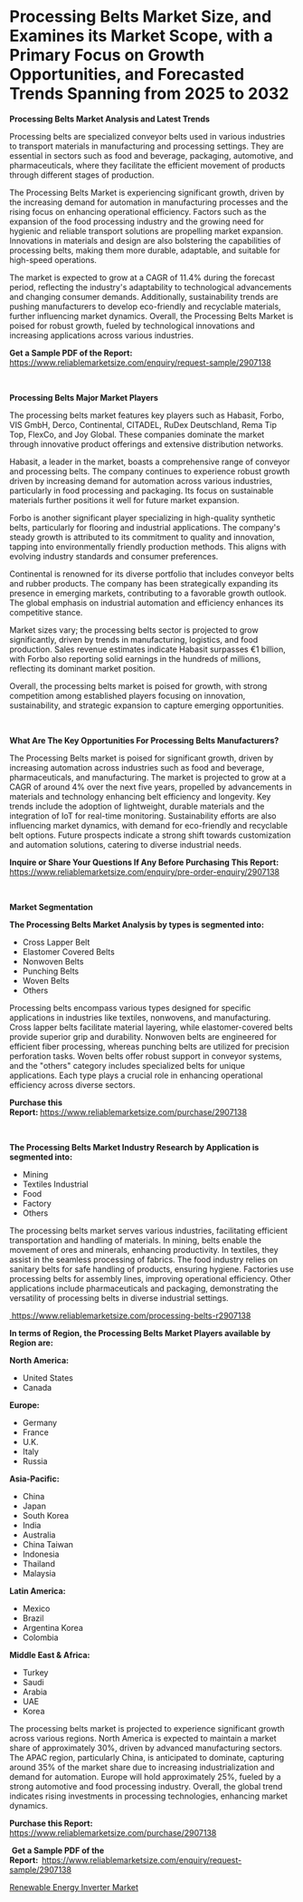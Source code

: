 <p><h1>Processing Belts Market Size, and Examines its Market Scope, with a Primary Focus on Growth Opportunities, and Forecasted Trends Spanning from 2025 to 2032</h1></p><p><strong>Processing Belts Market Analysis and Latest Trends</strong></p>
<p><p>Processing belts are specialized conveyor belts used in various industries to transport materials in manufacturing and processing settings. They are essential in sectors such as food and beverage, packaging, automotive, and pharmaceuticals, where they facilitate the efficient movement of products through different stages of production.</p><p>The Processing Belts Market is experiencing significant growth, driven by the increasing demand for automation in manufacturing processes and the rising focus on enhancing operational efficiency. Factors such as the expansion of the food processing industry and the growing need for hygienic and reliable transport solutions are propelling market expansion. Innovations in materials and design are also bolstering the capabilities of processing belts, making them more durable, adaptable, and suitable for high-speed operations.</p><p>The market is expected to grow at a CAGR of 11.4% during the forecast period, reflecting the industry's adaptability to technological advancements and changing consumer demands. Additionally, sustainability trends are pushing manufacturers to develop eco-friendly and recyclable materials, further influencing market dynamics. Overall, the Processing Belts Market is poised for robust growth, fueled by technological innovations and increasing applications across various industries.</p></p>
<p><strong>Get a Sample PDF of the Report:&nbsp;</strong> <a href="https://www.reliablemarketsize.com/enquiry/request-sample/2907138?utm_campaign=2995&utm_medium=2&utm_source=Github&utm_content=ia&utm_term=12032025&utm_id=processing-belts">https://www.reliablemarketsize.com/enquiry/request-sample/2907138</a></p>
<p>&nbsp;</p>
<p><strong>Processing Belts Major Market Players</strong></p>
<p><p>The processing belts market features key players such as Habasit, Forbo, VIS GmbH, Derco, Continental, CITADEL, RuDex Deutschland, Rema Tip Top, FlexCo, and Joy Global. These companies dominate the market through innovative product offerings and extensive distribution networks.</p><p>Habasit, a leader in the market, boasts a comprehensive range of conveyor and processing belts. The company continues to experience robust growth driven by increasing demand for automation across various industries, particularly in food processing and packaging. Its focus on sustainable materials further positions it well for future market expansion.</p><p>Forbo is another significant player specializing in high-quality synthetic belts, particularly for flooring and industrial applications. The company's steady growth is attributed to its commitment to quality and innovation, tapping into environmentally friendly production methods. This aligns with evolving industry standards and consumer preferences.</p><p>Continental is renowned for its diverse portfolio that includes conveyor belts and rubber products. The company has been strategically expanding its presence in emerging markets, contributing to a favorable growth outlook. The global emphasis on industrial automation and efficiency enhances its competitive stance.</p><p>Market sizes vary; the processing belts sector is projected to grow significantly, driven by trends in manufacturing, logistics, and food production. Sales revenue estimates indicate Habasit surpasses €1 billion, with Forbo also reporting solid earnings in the hundreds of millions, reflecting its dominant market position.</p><p>Overall, the processing belts market is poised for growth, with strong competition among established players focusing on innovation, sustainability, and strategic expansion to capture emerging opportunities.</p></p>
<p>&nbsp;</p>
<p><strong>What Are The Key Opportunities For Processing Belts Manufacturers?</strong></p>
<p><p>The Processing Belts market is poised for significant growth, driven by increasing automation across industries such as food and beverage, pharmaceuticals, and manufacturing. The market is projected to grow at a CAGR of around 4% over the next five years, propelled by advancements in materials and technology enhancing belt efficiency and longevity. Key trends include the adoption of lightweight, durable materials and the integration of IoT for real-time monitoring. Sustainability efforts are also influencing market dynamics, with demand for eco-friendly and recyclable belt options. Future prospects indicate a strong shift towards customization and automation solutions, catering to diverse industrial needs.</p></p>
<p><strong>Inquire or Share Your Questions If Any Before Purchasing This Report:</strong> <a href="https://www.reliablemarketsize.com/enquiry/pre-order-enquiry/2907138?utm_campaign=2995&utm_medium=2&utm_source=Github&utm_content=ia&utm_term=12032025&utm_id=processing-belts">https://www.reliablemarketsize.com/enquiry/pre-order-enquiry/2907138</a></p>
<p>&nbsp;</p>
<p><strong>Market Segmentation</strong></p>
<p><strong>The Processing Belts Market Analysis by types is segmented into:</strong></p>
<p><ul><li>Cross Lapper Belt</li><li>Elastomer Covered Belts</li><li>Nonwoven Belts</li><li>Punching Belts</li><li>Woven Belts</li><li>Others</li></ul></p>
<p><p>Processing belts encompass various types designed for specific applications in industries like textiles, nonwovens, and manufacturing. Cross lapper belts facilitate material layering, while elastomer-covered belts provide superior grip and durability. Nonwoven belts are engineered for efficient fiber processing, whereas punching belts are utilized for precision perforation tasks. Woven belts offer robust support in conveyor systems, and the "others" category includes specialized belts for unique applications. Each type plays a crucial role in enhancing operational efficiency across diverse sectors.</p></p>
<p><strong>Purchase this Report:&nbsp;</strong><a href="https://www.reliablemarketsize.com/purchase/2907138?utm_campaign=2995&utm_medium=2&utm_source=Github&utm_content=ia&utm_term=12032025&utm_id=processing-belts">https://www.reliablemarketsize.com/purchase/2907138</a></p>
<p>&nbsp;</p>
<p><strong>The Processing Belts Market Industry Research by Application is segmented into:</strong></p>
<p><ul><li>Mining</li><li>Textiles Industrial</li><li>Food</li><li>Factory</li><li>Others</li></ul></p>
<p><p>The processing belts market serves various industries, facilitating efficient transportation and handling of materials. In mining, belts enable the movement of ores and minerals, enhancing productivity. In textiles, they assist in the seamless processing of fabrics. The food industry relies on sanitary belts for safe handling of products, ensuring hygiene. Factories use processing belts for assembly lines, improving operational efficiency. Other applications include pharmaceuticals and packaging, demonstrating the versatility of processing belts in diverse industrial settings.</p></p>
<p><a href="https://www.reliablemarketsize.com/processing-belts-r2907138?utm_campaign=2995&utm_medium=2&utm_source=Github&utm_content=ia&utm_term=12032025&utm_id=processing-belts">&nbsp;https://www.reliablemarketsize.com/processing-belts-r2907138</a></p>
<p><strong>In terms of Region, the Processing Belts Market Players available by Region are:</strong></p>
<p>
    <p> <strong> North America: </strong>
        <ul>
            <li>United States</li>
            <li>Canada</li>
        </ul>
        </p> 
    <p> <strong> Europe: </strong>
        <ul>
            <li>Germany</li>
            <li>France</li>
            <li>U.K.</li>
            <li>Italy</li>
            <li>Russia</li>
        </ul>
        </p> 
    <p> <strong> Asia-Pacific: </strong>
        <ul>
            <li>China</li>
            <li>Japan</li>
            <li>South Korea</li>
            <li>India</li>
            <li>Australia</li>
            <li>China Taiwan</li>
            <li>Indonesia</li>
            <li>Thailand</li>
            <li>Malaysia</li>
        </ul>
        </p> 
    <p> <strong> Latin America: </strong>
        <ul>
            <li>Mexico</li>
            <li>Brazil</li>
            <li>Argentina Korea</li>
            <li>Colombia</li>
        </ul>
        </p> 
    <p> <strong> Middle East & Africa: </strong>
        <ul>
            <li>Turkey</li>
            <li>Saudi</li>
            <li>Arabia</li>
            <li>UAE</li>
            <li>Korea</li>
        </ul>
    </p>
    </p>
<p><p>The processing belts market is projected to experience significant growth across various regions. North America is expected to maintain a market share of approximately 30%, driven by advanced manufacturing sectors. The APAC region, particularly China, is anticipated to dominate, capturing around 35% of the market share due to increasing industrialization and demand for automation. Europe will hold approximately 25%, fueled by a strong automotive and food processing industry. Overall, the global trend indicates rising investments in processing technologies, enhancing market dynamics.</p></p>
<p><strong>Purchase this Report: </strong><a href="https://www.reliablemarketsize.com/purchase/2907138?utm_campaign=2995&utm_medium=2&utm_source=Github&utm_content=ia&utm_term=12032025&utm_id=processing-belts">https://www.reliablemarketsize.com/purchase/2907138</a></p>
<p>&nbsp;<strong>Get a Sample PDF of the Report:&nbsp;&nbsp;</strong><a href="https://www.reliablemarketsize.com/enquiry/request-sample/2907138?utm_campaign=2995&utm_medium=2&utm_source=Github&utm_content=ia&utm_term=12032025&utm_id=processing-belts">https://www.reliablemarketsize.com/enquiry/request-sample/2907138</a></p>
<p><strong></strong></p>
<p><p><a href="https://github.com/dringmurza6r/Market-Research-Report-List-1/blob/main/renewable-energy-inverter-market.md?utm_campaign=2995&utm_medium=2&utm_source=Github&utm_content=ia&utm_term=12032025&utm_id=processing-belts">Renewable Energy Inverter Market</a></p></p>